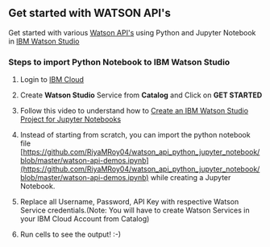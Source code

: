 ## **Get started with WATSON API's**

Get started with various [Watson API's](https://www.ibm.com/watson/) using Python and Jupyter Notebook in [IBM Watson Studio](https://datascience.ibm.com/)

### Steps to import Python Notebook to IBM Watson Studio

1. Login to [IBM Cloud](https://console.bluemix.net)

2. Create **Watson Studio** Service from **Catalog** and Click on **GET STARTED**

3. Follow this video to understand how to [Create an IBM Watson Studio Project for Jupyter Notebooks](https://youtu.be/iNw4tQAJoO4)

4. Instead of starting from scratch, you can import the python notebook file [https://github.com/RiyaMRoy04/watson_api_python_jupyter_notebook/blob/master/watson-api-demos.ipynb](https://github.com/RiyaMRoy04/watson_api_python_jupyter_notebook/blob/master/watson-api-demos.ipynb) while creating a Jupyter Notebook.

5. Replace all Username, Password, API Key with respective Watson Service credentials.(Note: You will have to create Watson Services in your IBM Cloud Account from Catalog)

6. Run cells to see the output! :-)
